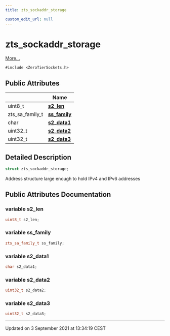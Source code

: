 ```yaml
---
title: zts_sockaddr_storage

custom_edit_url: null
---
```


# zts_sockaddr_storage



 [More...](#detailed-description)


`#include <ZeroTierSockets.h>`

## Public Attributes

|                | Name           |
| -------------- | -------------- |
| uint8_t | **[s2_len](/autogen/libzt/classes/structzts__sockaddr__storage.md#variable-s2_len)**  |
| zts_sa_family_t | **[ss_family](/autogen/libzt/classes/structzts__sockaddr__storage.md#variable-ss_family)**  |
| char | **[s2_data1](/autogen/libzt/classes/structzts__sockaddr__storage.md#variable-s2_data1)**  |
| uint32_t | **[s2_data2](/autogen/libzt/classes/structzts__sockaddr__storage.md#variable-s2_data2)**  |
| uint32_t | **[s2_data3](/autogen/libzt/classes/structzts__sockaddr__storage.md#variable-s2_data3)**  |

## Detailed Description

```cpp
struct zts_sockaddr_storage;
```


Address structure large enough to hold IPv4 and IPv6 addresses 

## Public Attributes Documentation

### variable s2_len

```cpp
uint8_t s2_len;
```


### variable ss_family

```cpp
zts_sa_family_t ss_family;
```


### variable s2_data1

```cpp
char s2_data1;
```


### variable s2_data2

```cpp
uint32_t s2_data2;
```


### variable s2_data3

```cpp
uint32_t s2_data3;
```


-------------------------------

Updated on  3 September 2021 at 13:34:19 CEST